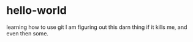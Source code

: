# hello-world
learning how to use git
I am figuring out this darn thing if it kills me, and even then some.
